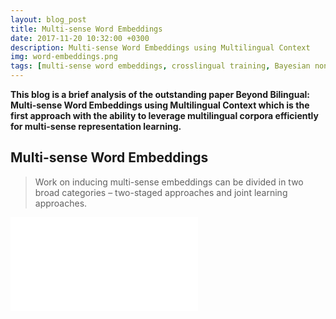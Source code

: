 ```yaml
---
layout: blog_post
title: Multi-sense Word Embeddings
date: 2017-11-20 10:32:00 +0300
description: Multi-sense Word Embeddings using Multilingual Context
img: word-embeddings.png
tags: [multi-sense word embeddings, crosslingual training, Bayesian non- parametrics, multilingual distributional information]
---
```


**This blog is a brief analysis of the outstanding paper Beyond Bilingual: Multi-sense Word Embeddings using Multilingual Context which is the first approach with the ability to leverage multilingual corpora efficiently for multi-sense representation learning.**

## Multi-sense Word Embeddings

> Work on inducing multi-sense embeddings can be divided in two broad categories – two-staged approaches and joint learning approaches.

![]({{site.baseurl}}/assets/img/Multi-sense-pics/related-work.pdf)




​		
​	